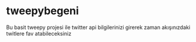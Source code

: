 # tweepybegeni
Bu basit tweepy projesi ile twitter api bilgilerinizi girerek zaman akışınızdaki twitlere fav atabileceksiniz

